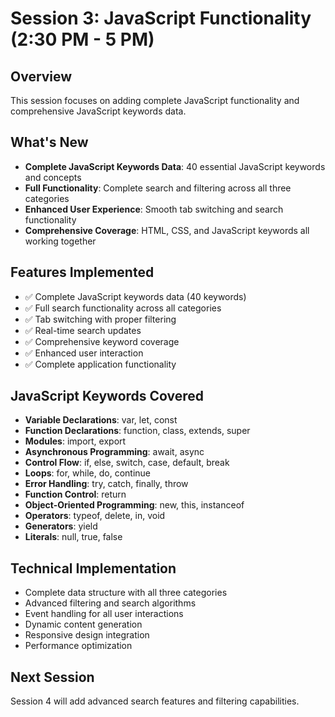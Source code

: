 # Session 3: JavaScript Functionality (2:30 PM - 5 PM)

## Overview
This session focuses on adding complete JavaScript functionality and comprehensive JavaScript keywords data.

## What's New
- **Complete JavaScript Keywords Data**: 40 essential JavaScript keywords and concepts
- **Full Functionality**: Complete search and filtering across all three categories
- **Enhanced User Experience**: Smooth tab switching and search functionality
- **Comprehensive Coverage**: HTML, CSS, and JavaScript keywords all working together

## Features Implemented
- ✅ Complete JavaScript keywords data (40 keywords)
- ✅ Full search functionality across all categories
- ✅ Tab switching with proper filtering
- ✅ Real-time search updates
- ✅ Comprehensive keyword coverage
- ✅ Enhanced user interaction
- ✅ Complete application functionality

## JavaScript Keywords Covered
- **Variable Declarations**: var, let, const
- **Function Declarations**: function, class, extends, super
- **Modules**: import, export
- **Asynchronous Programming**: await, async
- **Control Flow**: if, else, switch, case, default, break
- **Loops**: for, while, do, continue
- **Error Handling**: try, catch, finally, throw
- **Function Control**: return
- **Object-Oriented Programming**: new, this, instanceof
- **Operators**: typeof, delete, in, void
- **Generators**: yield
- **Literals**: null, true, false

## Technical Implementation
- Complete data structure with all three categories
- Advanced filtering and search algorithms
- Event handling for all user interactions
- Dynamic content generation
- Responsive design integration
- Performance optimization

## Next Session
Session 4 will add advanced search features and filtering capabilities.
